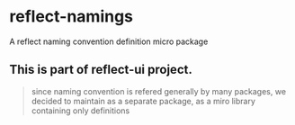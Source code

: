 # reflect-namings

A reflect naming convention definition micro package

## This is part of reflect-ui project.

> since naming convention is refered generally by many packages, we decided to maintain as a separate package, as a miro library containing only definitions
